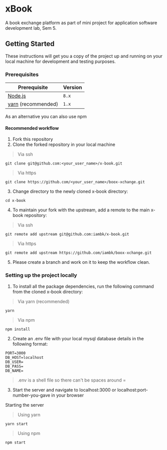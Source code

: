 # xBook
A book exchange platform as part of mini project for application software development lab, Sem 5.

## Getting Started
These instructions will get you a copy of the project up and running on your local machine for development and testing purposes. 

### Prerequisites

| Prerequisite                                  | Version |
| ----------------------------------------------| ------- |
| [Node.js](http://nodejs.org)                  | `8.x`   |
| [yarn](https://yarnpkg.com/en/) (recommended) | `1.x`   |

As an alternative you can also use npm

#### Recommended workflow
1. Fork this repository
2. Clone the forked repository in your local machine
  > Via ssh
  ```shell
  git clone git@github.com:<your_user_name>/x-book.git
  ```

  > Via https
  ```shell
  git clone https://github.com/<your_user_name>/boox-xchange.git
  ```


3. Change directory to the newly cloned x-book directory:
  ```shell
  cd x-book
  ```

4. To maintain your fork with the upstream, add a remote to the main x-book repository:
  > Via ssh
  ```shell
  git remote add upstream git@github.com:iambk/x-book.git
  ```

  > Via https
  ```shell
  git remote add upstream https://github.com/iambk/boox-xchange.git
  ```

5. Please create a branch and work on it to keep the workflow clean.

### Setting up the project locally
1. To install all the package dependencies, run the following command from the cloned x-book directory:
> Via yarn (recommended)
```shell
yarn
```
> Via npm
```shell
npm install
```

2. Create an .env file with your local mysql database details in the following format:
```shell
PORT=3000
DB_HOST=localhost
DB_USER=
DB_PASS=
DB_NAME=
```

  > .env is a shell file so there can't be spaces around =

3. Start the server and navigate to localhost:3000 or localhost:port-number-you-gave in your browser

Starting the server

> Using yarn
```shell
yarn start
```

> Using npm 
```shell
npm start
```



